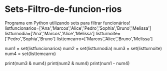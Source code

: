 # Sets-Filtro-de-funcion-rios
Programa em Python utilizando sets para filtrar funcionários!
listfuncionarios=['Ana','Marcos','Alice','Pedro','Sophia','Bruno','Melissa']
listturnodia=['Ana','Marcos','Alice','Melissa']
listturnoite=['Pedro','Sophia','Bruno']
listtemcarro=['Marcos','Alice','Bruno','Melissa']


num1 = set(listfuncionarios)
num2 = set(listturnodia)
num3 = set(listturnoite)
num4 = set(listtemcarro)

print(num3 & num4)
print(num2 & num4)
print(num1 - num4)
